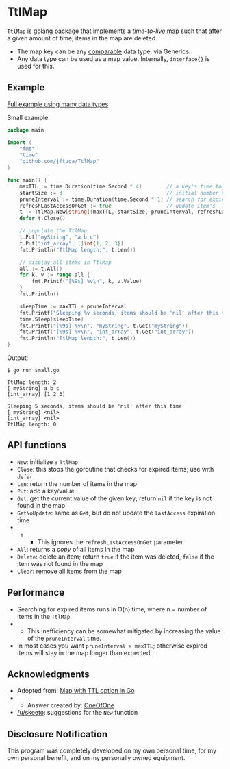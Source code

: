 # TtlMap

`TtlMap` is golang package that implements a *time-to-live* map such that after a given amount of time, items in the map are deleted.
* The map key can be any [comparable](https://go.dev/ref/spec#Comparison_operators) data type, via Generics.
* Any data type can be used as a map value. Internally, `interface{}` is used for this.

## Example

[Full example using many data types](example/example.go)

Small example:

```go
package main

import (
	"fmt"
	"time"
	"github.com/jftuga/TtlMap"
)

func main() {
	maxTTL := time.Duration(time.Second * 4)        // a key's time to live in seconds
	startSize := 3                                  // initial number of items in map
	pruneInterval := time.Duration(time.Second * 1) // search for expired items every 'pruneInterval' seconds
	refreshLastAccessOnGet := true                  // update item's 'lastAccessTime' on a .Get()
	t := TtlMap.New[string](maxTTL, startSize, pruneInterval, refreshLastAccessOnGet)
	defer t.Close()

	// populate the TtlMap
	t.Put("myString", "a b c")
	t.Put("int_array", []int{1, 2, 3})
	fmt.Println("TtlMap length:", t.Len())

	// display all items in TtlMap
	all := t.All()
	for k, v := range all {
		fmt.Printf("[%9s] %v\n", k, v.Value)
	}
	fmt.Println()

	sleepTime := maxTTL + pruneInterval
	fmt.Printf("Sleeping %v seconds, items should be 'nil' after this time\n", sleepTime)
	time.Sleep(sleepTime)
	fmt.Printf("[%9s] %v\n", "myString", t.Get("myString"))
	fmt.Printf("[%9s] %v\n", "int_array", t.Get("int_array"))
	fmt.Println("TtlMap length:", t.Len())
}
```

Output:

```
$ go run small.go

TtlMap length: 2
[ myString] a b c
[int_array] [1 2 3]

Sleeping 5 seconds, items should be 'nil' after this time
[ myString] <nil>
[int_array] <nil>
TtlMap length: 0
```

## API functions
* `New`: initialize a `TtlMap`
* `Close`: this stops the goroutine that checks for expired items; use with `defer`
* `Len`: return the number of items in the map
* `Put`: add a key/value
* `Get`: get the current value of the given key; return `nil` if the key is not found in the map
* `GetNoUpdate`: same as `Get`, but do not update the `lastAccess` expiration time
* * * This ignores the `refreshLastAccessOnGet` parameter
* `All`: returns a *copy* of all items in the map
* `Delete`: delete an item; return `true` if the item was deleted, `false` if the item was not found in the map
* `Clear`: remove all items from the map

## Performance
* Searching for expired items runs in O(n) time, where n = number of items in the `TtlMap`.
* * This inefficiency can be somewhat mitigated by increasing the value of the `pruneInterval` time.
* In most cases you want `pruneInterval > maxTTL`; otherwise expired items will stay in the map longer than expected.

## Acknowledgments
* Adopted from: [Map with TTL option in Go](https://stackoverflow.com/a/25487392/452281)
* * Answer created by: [OneOfOne](https://stackoverflow.com/users/145587/oneofone)
* [/u/skeeto](https://old.reddit.com/user/skeeto): suggestions for the `New` function

## Disclosure Notification

This program was completely developed on my own personal time, for my own personal benefit, and on my personally owned equipment.
